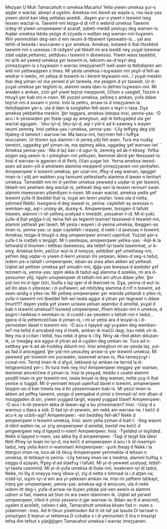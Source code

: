 Mezyan U Muh
Tamacahutt n umeksa Macahu!
Yella yiwen umeksa ɣur-s aqḍar n wactal, abeqri d uɣelmi.
Ameksa-nni ibɛed-as wayla-s, rnu isɛa-yas yiwen ubrid kan
ideg yettalas aɛeddi…daɣen ɣur-s yiwet n tɛewint iseg tessen
wactal-is. Taewint-nni tezga-d di rrif n webrid umeksa
Taewint izdeɣ-itt yiwen umqweqwer d acaraf, ṣṣbeḥ-meddi
yesluɣu deg waman-is.
Aqḍar umeksa lebda yezga di zzyada n waṭṭan seg waman-nni iluɣanen.
Win yemmuḥlan deg-sen d win iwumi d-ttbanent tɣeswatin-is… yal ass tettili-d lwɛeda i wuccanen s ɣur ameksa.
Ameksa, issiweḍ-it lḥal ittɛebbid taewint-nni s uɛessas i tt-izdɣen! yal tikkelt mi ara iɛeddi neɣ yuɣal izewwar zdat uqḍar,yettanez, yettḍueu i tɛewint n dɛewessu.
Yiwen wass taṣebḥit, mi qrib ad yaweḍ umeksa ɣer tɛewint-is,
tekcem-as-d teɣri deg yimeẓẓuɣen-is s tuɣwasin n warrac
imeẓyanen?! isell-asen la tteḥdiqiren am wid nni yettwaqqsen s tmes.
Mi yesla umeksa i-tuɣwasin nni yeɣli-d fell-as wedrar n lweḥc,
mi yeḥṣa di tɛewint-is i kkrent teɣwasin-nni…! yuɣal meskin
iḥar deg yiman-is! ma yerwel d yir tarewla, ma yeqqim d yir taswiet.
Ur d-yuɣal umeksa ɣer teglimt-is, alammi iwala iḍan-is ḍefren
tuɣwasin-nni. Mi wwḍen s amkan, zzin ɣef yiwet teẓrut
meqqwret, ččḥen s useglef, Tezzin s tmuɣli ɣer bab nni n-nsen.
Mi yuzzel umeksa, yelḥeq s amkan, yufa ddaw teẓrut-nni d
axxam n yinisi. Inisi la yettru, arraw-is d imeẓyanen la
tteḥdiqqiren ɣer-s. ula d iḍan la sseglafen fell-asen s teɣri n
tasa. Dɣa ameksa yebbehba meskin.
Ɣer taggara, ameksa isteqsa inisi, yenna-yas:
-D acu i k-yessiwḍen ɣer lḥala-yagi ay ameɣbun, aql-ik
tettuɣaḍeḍ ula ɣer wactal agugam.
¨ḥku-iyi-d, ḥku-iyi-d, aql-i yid-k ad k-ɛawneɣ s wayen iwumi zemreɣ.
Inisi yeḥka-yas i umeksa, yenna-yas:
-Lliɣ teffɣeɣ deg yiḍ ttjabeɣ-d tameict i warraw-iw. Ma laeca-nni, ḥeṛṛmen fell-i tuffɣa wuccanen. Ur ttixren sya alammi i d-yereq yiṭij fell-asen. Tura ma nudaɣ tameict, uggadeɣ ɣef
yiman-iw, ma qqimeɣ akka, uggadeɣ ɣef warraw-iw! ¨ Ameksa yenna-yas:
-Ma d laẓ kan i d ugur-ik, zemreɣ ad ak-t-kkseɣ.
Yefka azgen seg uewin-is i yimeɣban-nni yelluẓen, ikemmel
abrid ɣer tkessawt-is.
Inisi d warraw-is ggwran-d di lferḥ, ččan yugar lxir. Yerna
ameksa iwɛed-asen ad asen-yili d ameiwen alamma meqqwrit yimeẓẓyanen-nni yenḥafen.
Amqwerqwer n tɛewint umeksa, ɣer uzal-nni, iffeɣ-d seg
waman, iqeggel iman-is i yiṭij am wakken yuɣ tannumi
yettestaefu alamma d lawan n tenhaṛt umeksa.
Tameddit-nni mi d-yenher umeksa yewweḍ s uqḍar-is ɣer
tɛewint, tikkelt-nni yewhem deg wactal-is, yettwali deg-sen la
tessen rennun! swan alammi mwexxaren yiberdiyen n-nsen.
Mi swan wactal, ameksa yedla ɣef tɛewint yufa-tt ibeddel lḥal-is, tuɣal am lemri yeṣfan. Iswa ula d netta, yeḥmed Rebbi.
Issegwra-d deg wawal-is, yenna: caylelleh ay aɛessas n
wemkan-agi, aql-i unzeɣ-ak, ḍuɛeɣ-k.
Amqwerqwer, tessgen-it tafukt ḥlawen, alammi i t-id-yelḥeq
ucelyaḍ n tmeddit, yessakwi-t-id. Mi d-yuki, yufa-d lḥal
yeǧǧa-t-id, terna fell-as tegwnit tɛemeṛ! tessiweḍ-it teswiet-nni, alammi yettwali ɣer laxeṛt.
Mi yesla i wayen i d-yenna umeksa, ibeggen-as iman-is,
yenna-yas: ur qqar caylelleh i wayeḍ, d nekk i d aɛessas n tɛewint.
Ameksa, tezga-d tmuɣli-s deg umqwerqwer annect uqenfud.
Yuzzel ɣer-s yufa-t la iceṭṭeḥ s tergigit. Mi t-yesteqsa, amqwerqwer yeḥka-yas:
-Aql-ik la tettwaliḍ d lmumen i tettḥaz daewessu; ata teṭṭef-iyi
tawla tasemmaṭ, ur k-eniɣ.
Ameksa ḥnin, yeččur wul-is d nneyya, yeḥbiber ɣef umettwaɣ-nni, yefren deg uqḍar-is yiwen d ikerri yesɛan ilis yeqwan,
ikkes-d seg-s taduṭ, ixdem yis-s tattalt i umqwerqwer, isban-as
siwa allen akken ad yettwali.
Uqbel ad yettixer umeksa ɣef umuḍin-nni, iǧǧa-yas lewṣaya d
aseḥder ɣef tezmert-is, yenna-yas: qqim akka di taduṭ-agi
alamma d azekka, mi ara d-yessumer yiṭij.
Iqqim umqwerqwer di tattalt-nni am ufṛux ddaw yifer. Ɣer yiḍ-nni mi d-tger tziri, iḥulfa s laẓ iger-d di tkerciwt-is. Dɣa, yenna-d wul-is: ad ilin aṭas n yibɛeɛac i d-yuflawen; ad mḥiḥdeɣ
alamma d rrif n tɛewint, ad asen-andiɣ s yiles-iw.
Mi yelḥeq umqwerqwer ɣer wanida yettandi s yiles-is, yufa-n
taewint-nni tbeddel fell-as! iwala aggur d yitran ɣer tegnawt n
ddaw tmurt!!!? daɣen yedla ɣef yiwen uclawa yelsan aqenduṛ
d amellal, yuɣal d bab n tɛewint umeksa!!!
Issiweḍ umqwerqwer, ifhem leḥsan-nni n umeksa, d asgini i
twikksa n wemkan-is: d ccedd i as-yexdem s tattalt-nni n
taduṭ…igwra-d la yettemceččaw d yiman-is, i mi ur yeḥsi ara
d lexyal-is i d-yennɛeten daxel n tɛewint-nni.
-D acu n lqayed-agi yuɣalen deg wemkan-iw? ma telliḍ d
amṛabeḍ neɣ d lmelk, amkan-ik mačči dagi, ḥṣu nekk xir-ik.
Neɣ ma d cciṭan i telliḍ, ḥṣu nekk d gma-k i lliɣ. Nniɣ-ak rfed
akkin dduzan-ik, ur ḥwaǧeɣ ara aggur d yitran ad d-uɣalen deg
umkan-iw. Tura ad n-ɛettbeɣ ɣer-k ad ak-huddeɣ ddunit-nni.
Inisi ameɣbun mi as-yexḍa laẓ, yul-as fad d amceggeḍ. Ɣer yiḍ-nni yessufeɣ arraw-is ɣer tɛewint umeksa. Mi yewweḍ ɣer
tɛewint-nni yucwalen, issexmet arraw-is, ifka tameẓẓuɣt i ccwal-nni.
Terriḍ iman-ik d afɣul, tekkseḍ-iyi amkan-iw terniḍ la d-tettgɛemizeḍ ɣer-i. Ihi tura inek neɣ inu!
Amqwerqwer ineggez ɣer waman, ikemmel amceččew d yiman-is.
Inisi la yesɣad, iteddu s uxatel alammi yesḍill iman-is ɣer
tɛewint-nni, iwala lexyal-is deg waman, netta yuɣ-it lḥal yexlɛe si tuggdi.
Mi d-yennaet lexyal uqenfud daxel n tɛewint, amqwerqwer
teqqim-as-d kan trewla ma d tin yessemnaɛen bab-is.
Mi yezzi iman-is akken ad yeffeɣ taewint, yezga-d yemqabal d
yinisi s timmad-is! imir ḍḥan-d msuggaden di sin, yiwen
yuggad targit, wayeḍ yuggad tilawt! Amqwerqwer:
-D acu i k-id-yewwin akka di lawan-agi a bu yimesmaṛen? Inisi:
-Usiɣ-d s wannuz u ṭṭaɛa a sidi. D fad iyi-d-yewwin, am nekk
am warraw-iw. I kečč d acu-k ay ucbiḥ-agi? Amqwerqwer:
-eni beddleɣ fell-ak? Nekk d amqwerqwer n tɛewint umeksa, Inisi:
asmi yella zzman d lɛali-t.
-Seg wasmi d-ldint wallen-iw, ur ẓriɣ amqwerqwer d amellal,
bexlaf ma kečč d amgwergwer neɣ d lqayed n-nsen! Amqwerqwer: Inisi:
-Tɣelḍeḍ ur teɣliḍeḍ. Nekk d lqayed n-nsen, xas akka lliɣ d amqwerqwer.
-Tagi d targit bla iḍes! Neḥ iffreɣ-iyi leqel ini-iyi-d,
ma kečč d amqwerqwer d acu i k id-issemɣin taduṭ, neɣ yella ikerri n-wamman! Amqwerqwer:
-ɣurk Iḥeqq d Nekk i la ittargun iman-iw, tura ak id-ḥkuɣ
Amqwerqwer yemmekta-d leḥsan n umeksa, di teḥkayt-is yenna:
-Lliɣ ḥeṛseɣ iman-iw s lxedma, alammi ḥulfaɣ s ɛeggu d
aẓayan, ffɣeɣ-d ad staefuɣ i tafukt.
Mi yi-d-yewwet ucelyaḍ, teṭṭef-iyi tawla usemmiḍ. Mi yi-d-yufa umeksa di lḥala-nni, issekcem-iyi di taduṭ. Nekk, mi lliɣ d
nneyya nwiɣ idiwa-yi, ziɣ d netta s timmad-is i d aṭṭan-iw,
icidd-iyi, isɣim-iyi-d win ara yi-yekksen amkan-iw.
Inisi mi yefhem taḥkayt, inṭeq ɣer umqwerqwer, yenna-yas:
ameksa-agi d amùcum, ula d nekk ixdem-itt deg-i, yufa-d arraw-iw lluẓen yebḍa yid-sen aewin-is alammi uḍnen si fad, maena
ad ḥlun mi ara swen idammen-ik.
Uqbel ad yerwel umqwerqwer, irfed-it yinisi yessers-it gar
warraw-is. Bdan-as-tt d anecreḥ, uɣalen d acelleḥ, celxen-t akk, Tamacahutt umeksa
kksen fad n- nsen s yidammen -ines.
Ad tt-ḥkun yiselmaden
Ad tt-id-taf yal tasuta
Di tarrawt n yimaziɣen
S leqrun ur tettemsa
D ccbaḥa-s i d-yennunten
S tira n tmaziɣt tefsa
Am tefsut s yijeǧǧigen Tamacahut umeksa
I warrac imeẓyanen.